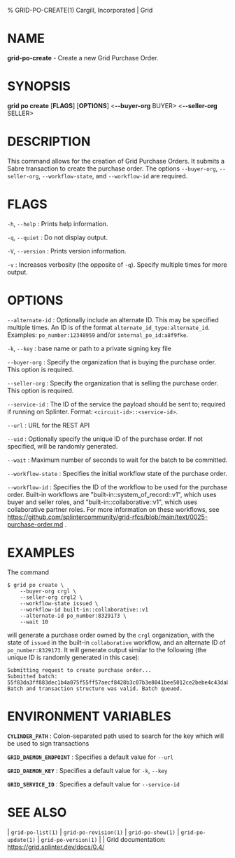 % GRID-PO-CREATE(1) Cargill, Incorporated | Grid

<!--
  Copyright 2022 Cargill Incorporated
  Licensed under Creative Commons Attribution 4.0 International License
  https://creativecommons.org/licenses/by/4.0/
-->

NAME
====

**grid-po-create** - Create a new Grid Purchase Order.

SYNOPSIS
========

**grid po create** \[**FLAGS**\] \[**OPTIONS**\] <**--buyer-org** BUYER>
<**--seller-org** SELLER>

DESCRIPTION
===========

This command allows for the creation of Grid Purchase Orders. It submits a
Sabre transaction to create the purchase order. The options `--buyer-org`,
`--seller-org`, `--workflow-state`, and `--workflow-id` are required.

FLAGS
=====

`-h`, `--help`
: Prints help information.

`-q`, `--quiet`
: Do not display output.

`-V`, `--version`
: Prints version information.

`-v`
: Increases verbosity (the opposite of `-q`). Specify multiple times for more
output.

OPTIONS
=======

`--alternate-id`
: Optionally include an alternate ID. This may be specified multiple times.
An ID is of the format `alternate_id_type:alternate_id`.
Examples: `po_number:12348959` and/or `internal_po_id:a8f9fke`.

`-k`, `--key`
: base name or path to a private signing key file

`--buyer-org`
: Specify the organization that is buying the purchase order. This option is required.

`--seller-org`
: Specify the organization that is selling the purchase order. This option is required.

`--service-id`
: The ID of the service the payload should be sent to; required if running on
Splinter. Format: `<circuit-id>::<service-id>`.

`--url`
: URL for the REST API

`--uid`
: Optionally specify the unique ID of the purchase order. If not specified,
will be randomly generated.

`--wait`
: Maximum number of seconds to wait for the batch to be committed.

`--workflow-state`
: Specifies the initial workflow state of the purchase order.

`--workflow-id`
: Specifies the ID of the workflow to be used for the purchase order.
  Built-in workflows are "built-in::system_of_record::v1", which uses buyer and
  seller roles, and "built-in::collaborative::v1", which uses collaborative
  partner roles. For more information on these workflows, see
  https://github.com/splintercommunity/grid-rfcs/blob/main/text/0025-purchase-order.md .

EXAMPLES
========

The command

```
$ grid po create \
    --buyer-org crgl \
    --seller-org crgl2 \
    --workflow-state issued \
    --workflow-id built-in::collaborative::v1
    --alternate-id po_number:8329173 \
    --wait 10
```

will generate a purchase order owned by the `crgl` organization, with the state
of `issued` in the built-in `collaborative` workflow, and an alternate ID of
`po_number:8329173`. It will generate output similar to the following (the
unique ID is randomly generated in this case):

```
Submitting request to create purchase order...
Submitted batch: 55f83da3ff883dec1b4a075f55ff57aecf8428b3c07b3e8041bee5012ce2bebe4c43dab59865c30718f6960f48f380758a079597101af57e42295ec0b6203cef
Batch and transaction structure was valid. Batch queued.
```

ENVIRONMENT VARIABLES
=====================

**`CYLINDER_PATH`**
: Colon-separated path used to search for the key which will be used
to sign transactions

**`GRID_DAEMON_ENDPOINT`**
: Specifies a default value for `--url`

**`GRID_DAEMON_KEY`**
: Specifies a default value for `-k`, `--key`

**`GRID_SERVICE_ID`**
: Specifies a default value for `--service-id`

SEE ALSO
========

| `grid-po-list(1)`
| `grid-po-revision(1)`
| `grid-po-show(1)`
| `grid-po-update(1)`
| `grid-po-version(1)`
|
| Grid documentation: https://grid.splinter.dev/docs/0.4/
